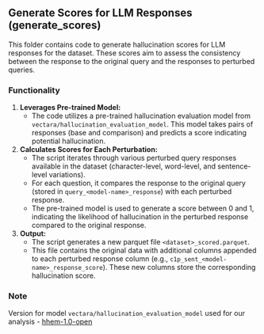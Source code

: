 ## Generate Scores for LLM Responses (generate_scores)

This folder contains code to generate hallucination scores for LLM responses for the dataset. These scores aim to assess the consistency between the response to the original query and the responses to perturbed queries.

### Functionality

1. **Leverages Pre-trained Model:**
    * The code utilizes a pre-trained hallucination evaluation model from `vectara/hallucination_evaluation_model`. This model takes pairs of responses (base and comparison) and predicts a score indicating potential hallucination.
2. **Calculates Scores for Each Perturbation:**
    * The script iterates through various perturbed query responses available in the dataset (character-level, word-level, and sentence-level variations).
    * For each question, it compares the response to the original query (stored in `query_<model-name>_response`) with each perturbed response.
    * The pre-trained model is used to generate a score between 0 and 1, indicating the likelihood of hallucination in the perturbed response compared to the original response.
3. **Output:**
    * The script generates a new parquet file `<dataset>_scored.parquet`. 
    * This file contains the original data with additional columns appended to each perturbed response column (e.g., `c1p_sent_<model-name>_response_score`). These new columns store the corresponding hallucination score.

### Note
Version for model `vectara/hallucination_evaluation_model` used for our analysis - [hhem-1.0-open](https://huggingface.co/vectara/hallucination_evaluation_model/tree/hhem-1.0-open)

